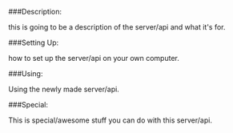 ###Description:

this is going to be a description of the server/api and what it's for.

###Setting Up:

how to set up the server/api on your own computer.

###Using:

Using the newly made server/api.

###Special:

This is special/awesome stuff you can do with this server/api.
